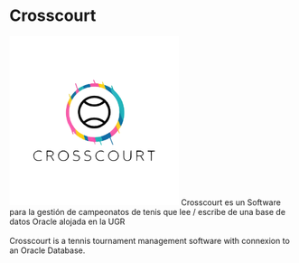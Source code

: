 # Crosscourt 
<img src="https://github.com/AlexMolina08/Crosscourt/blob/master/src/main/resources/ICON_LOGO.png" width="300" height="300">
Crosscourt es un Software para la gestión de campeonatos de tenis que lee / escribe de una base de datos Oracle alojada en la UGR </br></br>
Crosscourt is a tennis tournament management software with connexion to an Oracle Database.

